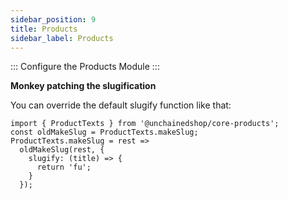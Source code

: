 ```yaml
---
sidebar_position: 9
title: Products
sidebar_label: Products
---
```


:::
Configure the Products Module
:::


**Monkey patching the slugification**

You can override the default slugify function like that:

```
import { ProductTexts } from '@unchainedshop/core-products';
const oldMakeSlug = ProductTexts.makeSlug;
ProductTexts.makeSlug = rest =>
  oldMakeSlug(rest, {
    slugify: (title) => {
      return 'fu';
    }
  });
```
